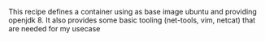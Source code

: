 This recipe defines a container using as base image ubuntu and providing openjdk 8. 
It also provides some basic tooling (net-tools, vim, netcat) that are needed for my usecase
